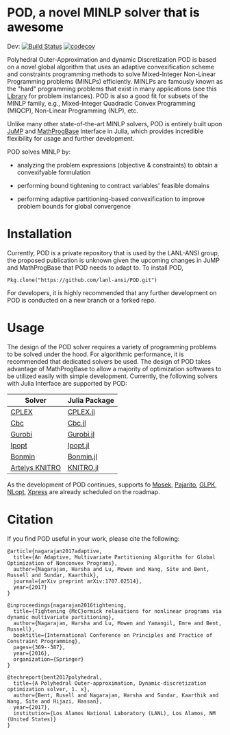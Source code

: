 # POD, a novel MINLP solver <span style="color:black">that is awesome</span>

Dev: [![Build Status](https://travis-ci.org/lanl-ansi/POD.jl.svg?branch=travissetup)](https://travis-ci.org/lanl-ansi/POD.jl)
[![codecov](https://codecov.io/gh/lanl-ansi/POD.jl/branch/travissetup/graph/badge.svg)](https://codecov.io/gh/lanl-ansi/POD.jl)

Polyhedral Outer-Approximation and dynamic Discretization  POD is based on a novel global algorithm that uses an adaptive convexification scheme and constraints programming methods to solve Mixed-Integer Non-Linear Programming problems (MINLPs) efficiently. MINLPs are famously known as the "hard" programming problems that exist in many applications (see this [Library](http://www.gamsworld.org/minlp/minlplib2/html/) for problem instances). POD is also a good fit for subsets of the MINLP family, e.g., Mixed-Integer Quadradic Convex Programming (MIQCP), Non-Linear Programming (NLP), etc.

Unlike many other state-of-the-art MINLP solvers, POD is entirely built upon [JuMP](https://github.com/JuliaOpt/JuMP.jl) and [MathProgBase](https://github.com/JuliaOpt/MathProgBase.jl) Interface in Julia, which provides incredible flexibility for usage and further development.

POD solves MINLP by:

* analyzing the problem expressions (objective & constraints) to obtain a convexifyable formulation

* performing bound tightening to contract variables' feasible domains

* performing adaptive partitioning-based convexification to improve problem bounds for global convergence


# Installation

Currently, POD is a private repository that is used by the LANL-ANSI group, the proposed publication is unknown given the upcoming changes in JuMP and MathProgBase that POD needs to adapt to. To install POD,

`Pkg.clone("https://github.com/lanl-ansi/POD.git")`

For developers, it is highly recommended that any further development on POD is conducted on a new branch or a forked repo.

# Usage

The design of the POD solver requires a variety of programming problems to be solved under the hood. For algorithmic performance, it is recommended that dedicated solvers be used. The design of POD takes advantage of MathProgBase to allow a majority of optimization softwares to be utilized easily with simple development. Currently, the following solvers with Julia Interface are supported by POD:

| Solver                                                                         | Julia Package                                                |
|--------------------------------------------------------------------------------|--------------------------------------------------------------|
| [CPLEX](http://www-01.ibm.com/software/commerce/optimization/cplex-optimizer/) | [CPLEX.jl](https://github.com/JuliaOpt/CPLEX.jl)             |
| [Cbc](https://projects.coin-or.org/Cbc)                                        | [Cbc.jl](https://github.com/JuliaOpt/Clp.jl)                 |
| [Gurobi](http://gurobi.com/)                                                   | [Gurobi.jl](https://github.com/JuliaOpt/Gurobi.jl)           |
| [Ipopt](https://projects.coin-or.org/Ipopt)                                    | [Ipopt.jl](https://github.com/JuliaOpt/Ipopt.jl)             |
| [Bonmin](https://projects.coin-or.org/Bonmin)                                  | [Bonmin.jl](https://github.com/JackDunnNZ/PODlNLWriter.jl)   |
| [Artelys KNITRO](http://artelys.com/en/optimization-tools/knitro)              | [KNITRO.jl](https://github.com/JuliaOpt/KNITRO.jl)           |

As the development of POD continues, supports fo [Mosek](http://www.mosek.com/), [Pajarito](https://github.com/JuliaOpt/Pajarito.jl), [GLPK](http://www.gnu.org/software/glpk/), [NLopt](http://ab-initio.mit.edu/wiki/index.php/NLopt), [Xpress](http://www.fico.com/en/products/fico-xpress-optimization-suite) are already scheduled on the roadmap.

# Citation

If you find POD useful in your work, please cite the following:
```
@article{nagarajan2017adaptive,
  title={An Adaptive, Multivariate Partitioning Algorithm for Global Optimization of Nonconvex Programs},
  author={Nagarajan, Harsha and Lu, Mowen and Wang, Site and Bent, Russell and Sundar, Kaarthik},
  journal={arXiv preprint arXiv:1707.02514},
  year={2017}
}

@inproceedings{nagarajan2016tightening,
  title={Tightening {McC}ormick relaxations for nonlinear programs via dynamic multivariate partitioning},
  author={Nagarajan, Harsha and Lu, Mowen and Yamangil, Emre and Bent, Russell},
  booktitle={International Conference on Principles and Practice of Constraint Programming},
  pages={369--387},
  year={2016},
  organization={Springer}
}

@techreport{bent2017polyhedral,
  title={A Polyhedral Outer-approximation, Dynamic-discretization optimization solver, 1. x},
  author={Bent, Rusell and Nagarajan, Harsha and Sundar, Kaarthik and Wang, Site and Hijazi, Hassan},
  year={2017},
  institution={Los Alamos National Laboratory (LANL), Los Alamos, NM (United States)}
}
```
